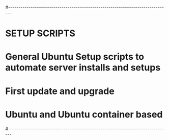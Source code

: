 #-------------------------------------------------------------------------------
# SETUP SCRIPTS
# General Ubuntu Setup scripts to automate server installs and setups
# First update and upgrade
# Ubuntu and Ubuntu container based
#-------------------------------------------------------------------------------

